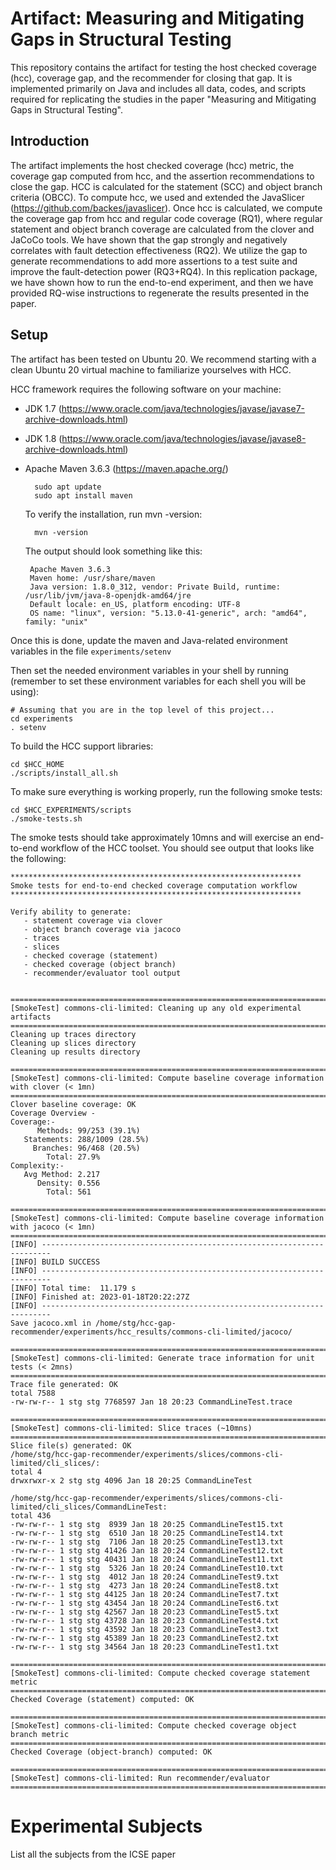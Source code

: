 # Artifact: Measuring and Mitigating Gaps in Structural Testing

This repository contains the artifact for testing the host checked coverage (hcc), coverage gap, and the recommender for closing that gap. It is implemented primarily on Java and includes all data, codes, and scripts required for replicating the studies in the paper "Measuring and Mitigating Gaps in Structural Testing".


## Introduction

The artifact implements the host checked coverage (hcc) metric, the coverage gap computed from hcc, and the assertion recommendations to close the gap. HCC is calculated for the statement (SCC) and object branch criteria (OBCC). To compute hcc, we used and extended the JavaSlicer (https://github.com/backes/javaslicer). Once hcc is calculated, we compute the coverage gap from hcc and regular code coverage (RQ1), where regular statement and object branch coverage are calculated from the clover and JaCoCo tools.
We have shown that the gap strongly and negatively correlates with fault detection effectiveness (RQ2). We utilize the gap to generate recommendations to add more assertions to a test suite and improve the fault-detection power (RQ3+RQ4).
In this replication package, we have shown how to run the end-to-end experiment, and then we have provided RQ-wise instructions to regenerate the results presented in the paper.


## Setup

The artifact has been tested on Ubuntu 20. We recommend starting with a clean Ubuntu 20 virtual machine to familiarize yourselves with HCC.

HCC framework requires the following software on your machine:

- JDK 1.7 (https://www.oracle.com/java/technologies/javase/javase7-archive-downloads.html)
- JDK 1.8 (https://www.oracle.com/java/technologies/javase/javase8-archive-downloads.html)
- Apache Maven 3.6.3 (https://maven.apache.org/)

        sudo apt update        
        sudo apt install maven

  To verify the installation, run mvn -version:
  
        mvn -version
  The output should look something like this:
     
       Apache Maven 3.6.3
       Maven home: /usr/share/maven
       Java version: 1.8.0_312, vendor: Private Build, runtime: /usr/lib/jvm/java-8-openjdk-amd64/jre
       Default locale: en_US, platform encoding: UTF-8
       OS name: "linux", version: "5.13.0-41-generic", arch: "amd64", family: "unix"


Once this is done, update the maven and Java-related environment variables in the file `experiments/setenv`

Then set the needed environment variables in your shell by running (remember to set these environment variables for each shell you will be using):
```
# Assuming that you are in the top level of this project...
cd experiments
. setenv
```
To build the HCC support libraries:
```
cd $HCC_HOME
./scripts/install_all.sh
```

To make sure everything is working properly, run the following smoke tests:
```
cd $HCC_EXPERIMENTS/scripts
./smoke-tests.sh
```

The smoke tests should take approximately 10mns and will exercise an end-to-end workflow of the HCC toolset. 
You should see output that looks like the following:

```
*****************************************************************
Smoke tests for end-to-end checked coverage computation workflow
*****************************************************************

Verify ability to generate:
   - statement coverage via clover
   - object branch coverage via jacoco
   - traces
   - slices
   - checked coverage (statement)
   - checked coverage (object branch)
   - recommender/evaluator tool output


==========================================================================================
[SmokeTest] commons-cli-limited: Cleaning up any old experimental artifacts
==========================================================================================
Cleaning up traces directory
Cleaning up slices directory
Cleaning up results directory

==========================================================================================
[SmokeTest] commons-cli-limited: Compute baseline coverage information with clover (< 1mn)
==========================================================================================
Clover baseline coverage: OK
Coverage Overview -
Coverage:-
      Methods: 99/253 (39.1%)                                                                                                   
   Statements: 288/1009 (28.5%)                                                                                                 
     Branches: 96/468 (20.5%)                                                                                                   
        Total: 27.9%                                                                                                            
Complexity:-
   Avg Method: 2.217
      Density: 0.556
        Total: 561

==========================================================================================
[SmokeTest] commons-cli-limited: Compute baseline coverage information with jacoco (< 1mn)
==========================================================================================
[INFO] ------------------------------------------------------------------------
[INFO] BUILD SUCCESS
[INFO] ------------------------------------------------------------------------
[INFO] Total time:  11.179 s
[INFO] Finished at: 2023-01-18T20:22:27Z
[INFO] ------------------------------------------------------------------------
Save jacoco.xml in /home/stg/hcc-gap-recommender/experiments/hcc_results/commons-cli-limited/jacoco/

==========================================================================================
[SmokeTest] commons-cli-limited: Generate trace information for unit tests (< 2mns)
==========================================================================================
Trace file generated: OK
total 7588
-rw-rw-r-- 1 stg stg 7768597 Jan 18 20:23 CommandLineTest.trace

==========================================================================================
[SmokeTest] commons-cli-limited: Slice traces (~10mns)
==========================================================================================
Slice file(s) generated: OK
/home/stg/hcc-gap-recommender/experiments/slices/commons-cli-limited/cli_slices/:
total 4
drwxrwxr-x 2 stg stg 4096 Jan 18 20:25 CommandLineTest

/home/stg/hcc-gap-recommender/experiments/slices/commons-cli-limited/cli_slices/CommandLineTest:
total 436
-rw-rw-r-- 1 stg stg  8939 Jan 18 20:25 CommandLineTest15.txt
-rw-rw-r-- 1 stg stg  6510 Jan 18 20:25 CommandLineTest14.txt
-rw-rw-r-- 1 stg stg  7106 Jan 18 20:25 CommandLineTest13.txt
-rw-rw-r-- 1 stg stg 41426 Jan 18 20:24 CommandLineTest12.txt
-rw-rw-r-- 1 stg stg 40431 Jan 18 20:24 CommandLineTest11.txt
-rw-rw-r-- 1 stg stg  5326 Jan 18 20:24 CommandLineTest10.txt
-rw-rw-r-- 1 stg stg  4012 Jan 18 20:24 CommandLineTest9.txt
-rw-rw-r-- 1 stg stg  4273 Jan 18 20:24 CommandLineTest8.txt
-rw-rw-r-- 1 stg stg 44125 Jan 18 20:24 CommandLineTest7.txt
-rw-rw-r-- 1 stg stg 43454 Jan 18 20:24 CommandLineTest6.txt
-rw-rw-r-- 1 stg stg 42567 Jan 18 20:23 CommandLineTest5.txt
-rw-rw-r-- 1 stg stg 43728 Jan 18 20:23 CommandLineTest4.txt
-rw-rw-r-- 1 stg stg 43592 Jan 18 20:23 CommandLineTest3.txt
-rw-rw-r-- 1 stg stg 45389 Jan 18 20:23 CommandLineTest2.txt
-rw-rw-r-- 1 stg stg 34564 Jan 18 20:23 CommandLineTest1.txt

==========================================================================================
[SmokeTest] commons-cli-limited: Compute checked coverage statement metric
==========================================================================================
Checked Coverage (statement) computed: OK

==========================================================================================
[SmokeTest] commons-cli-limited: Compute checked coverage object branch metric
==========================================================================================
Checked Coverage (object-branch) computed: OK

==========================================================================================
[SmokeTest] commons-cli-limited: Run recommender/evaluator
==========================================================================================
```

# Experimental Subjects
List all the subjects from the ICSE paper
